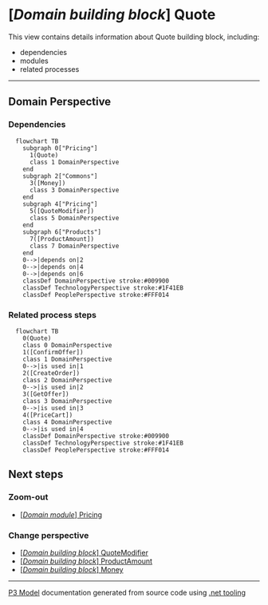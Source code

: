 ﻿
# [*Domain building block*] Quote

This view contains details information about Quote building block, including:
- dependencies
- modules
- related processes  

---



## Domain Perspective


### Dependencies

```mermaid
  flowchart TB
    subgraph 0["Pricing"]
      1(Quote)
      class 1 DomainPerspective
    end
    subgraph 2["Commons"]
      3([Money])
      class 3 DomainPerspective
    end
    subgraph 4["Pricing"]
      5([QuoteModifier])
      class 5 DomainPerspective
    end
    subgraph 6["Products"]
      7([ProductAmount])
      class 7 DomainPerspective
    end
    0-->|depends on|2
    0-->|depends on|4
    0-->|depends on|6
    classDef DomainPerspective stroke:#009900
    classDef TechnologyPerspective stroke:#1F41EB
    classDef PeoplePerspective stroke:#FFF014
```

### Related process steps

```mermaid
  flowchart TB
    0(Quote)
    class 0 DomainPerspective
    1([ConfirmOffer])
    class 1 DomainPerspective
    0-->|is used in|1
    2([CreateOrder])
    class 2 DomainPerspective
    0-->|is used in|2
    3([GetOffer])
    class 3 DomainPerspective
    0-->|is used in|3
    4([PriceCart])
    class 4 DomainPerspective
    0-->|is used in|4
    classDef DomainPerspective stroke:#009900
    classDef TechnologyPerspective stroke:#1F41EB
    classDef PeoplePerspective stroke:#FFF014
```

## Next steps


### Zoom-out

- [[*Domain module*] Pricing](../../../Modules/Sales/Pricing/Pricing.md)

### Change perspective

- [[*Domain building block*] QuoteModifier](QuoteModifier.md)
- [[*Domain building block*] ProductAmount](../Products/ProductAmount.md)
- [[*Domain building block*] Money](../Commons/Money.md)

---

[P3 Model](https://github.com/P3-model/P3-model) documentation generated from source code using [.net tooling](https://github.com/P3-model/P3-model-dotnet)